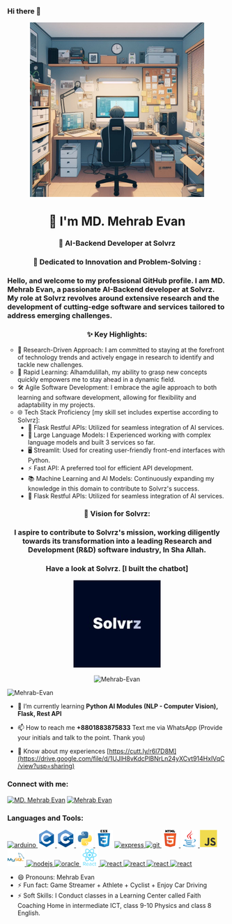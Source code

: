 ### Hi there 👋
<div align="center"><img align="center" width="400px" src="mehrab_evan_anime2.jpg"/></div>

<h1 align="center">👔 I'm MD. Mehrab Evan</h1>
<h3 align="center">🚀 AI-Backend Developer at Solvrz</h3>
<h3 align="center">🌟 Dedicated to Innovation and Problem-Solving : </h3>
<h3>
Hello, and welcome to my professional GitHub profile. I am MD. Mehrab Evan, a passionate AI-Backend developer at Solvrz. My role at Solvrz revolves around extensive research and the development of cutting-edge software and services tailored to address emerging challenges.
</h3>
<h3 align="center">✨ Key Highlights:</h3>
<p align="center">
<ul type="circle">
  <li>🔬 Research-Driven Approach: I am committed to staying at the forefront of technology trends and actively engage in research to identify and tackle new challenges.</li>
  <li>🧠 Rapid Learning: Alhamdulillah, my ability to grasp new concepts quickly empowers me to stay ahead in a dynamic field.</li>
  <li>🛠️ Agile Software Development: I embrace the agile approach to both learning and software development, allowing for flexibility and adaptability in my projects.</li>
  <li>🌐 Tech Stack Proficiency [my skill set includes expertise according to Solvrz]: 
    <ul type="disc">
      <li>🌿 Flask Restful APIs: Utilized for seamless integration of AI services.</li>
      <li>🤖 Large Language Models: I Experienced working with complex language models and built 3 services so far.</li>
      <li>🖥️ Streamlit: Used for creating user-friendly front-end interfaces with Python.</li>
      <li>⚡ Fast API: A preferred tool for efficient API development.</li>
      <li>📚 Machine Learning and AI Models: Continuously expanding my knowledge in this domain to contribute to Solvrz's success.</li>
      <li>🌿 Flask Restful APIs: Utilized for seamless integration of AI services.</li>
    </ul>
  </li>
</ul>
</p>
<h3 align="center">🌠 Vision for Solvrz: </h3>
<h3 align="center"> I aspire to contribute to Solvrz's mission, working diligently towards its transformation into a leading Research and Development (R&D) software industry, In Sha Allah.</h3>

<h3 align="center">Have a look at Solvrz. [I built the chatbot]</h3>
<p align="center"><a href="https://solvrz.com/"><img src="solvrz_icon.jpg"></a></p>

<div align="center">
<!-- <p><img align="center" src="https://github-readme-streak-stats.herokuapp.com/?user=MD-MehrabEvan-Solvrz&" alt="Mehrab-Evan" /></p> -->
<p><img align="center" src="https://github-readme-stats.vercel.app/api/top-langs?username=MD-MehrabEvan-Solvrz&show_icons=true&locale=en&layout=compact" alt="Mehrab-Evan" /></p>
</div>

<p align="left"> <img src="https://komarev.com/ghpvc/?username=MD-MehrabEvan-Solvrz&label=Profile%20views&color=0e75b6&style=flat" alt="Mehrab-Evan" /> </p>


- 🌱 I’m currently learning **Python AI Modules (NLP - Computer Vision), Flask, Rest API**

- 📫 How to reach me **+8801883875833** Text me via WhatsApp (Provide your initials and talk to the point. Thank you)

- 📄 Know about my experiences [https://cutt.ly/r6l7D8M](https://drive.google.com/file/d/1UJlH8vKdcPlBNrLn24yXCvt914HxlVqC/view?usp=sharing)

<h3 align="left">Connect with me:</h3>
<p align="left">
<a href="https://www.linkedin.com/in/md-mehrab-evan-029a06197/" target="blank"><img align="center" src="https://raw.githubusercontent.com/rahuldkjain/github-profile-readme-generator/master/src/images/icons/Social/linked-in-alt.svg" alt="MD. Mehrab Evan" height="30" width="40" /></a>
<a href="https://www.facebook.com/mehrab.evan" target="blank"><img align="center" src="https://raw.githubusercontent.com/rahuldkjain/github-profile-readme-generator/master/src/images/icons/Social/facebook.svg" alt="Mehrab Evan" height="30" width="40" /></a>
</p>

<h3 align="left">Languages and Tools:</h3>
<p align="left"> <a href="https://www.arduino.cc/" target="_blank" rel="noreferrer"> <img src="https://cdn.worldvectorlogo.com/logos/arduino-1.svg" alt="arduino" width="40" height="40"/> </a> 
<a href="https://www.cprogramming.com/" target="_blank" rel="noreferrer"> <img src="https://raw.githubusercontent.com/devicons/devicon/master/icons/c/c-original.svg" alt="c" width="40" height="40"/> </a> 
<a href="https://www.w3schools.com/cpp/" target="_blank" rel="noreferrer"> <img src="https://raw.githubusercontent.com/devicons/devicon/master/icons/cplusplus/cplusplus-original.svg" alt="cplusplus" width="40" height="40"/> </a> 
<a href="https://www.python.org" target="_blank" rel="noreferrer"> <img src="https://raw.githubusercontent.com/devicons/devicon/master/icons/python/python-original.svg" alt="python" width="40" height="40"/> </a> 
<a href="https://www.w3schools.com/css/" target="_blank" rel="noreferrer"> <img src="https://raw.githubusercontent.com/devicons/devicon/master/icons/css3/css3-original-wordmark.svg" alt="css3" width="40" height="40"/></a> 
<a href="https://laravel.com/" target="_blank" rel="noreferrer"> <img src="https://upload.wikimedia.org/wikipedia/commons/thumb/9/9a/Laravel.svg/1969px-Laravel.svg.png" alt="express" width="40" height="40"/> </a> 
<a href="https://git-scm.com/" target="_blank" rel="noreferrer"> <img src="https://www.vectorlogo.zone/logos/git-scm/git-scm-icon.svg" alt="git" width="40" height="40"/> </a> <a href="https://www.w3.org/html/" target="_blank" rel="noreferrer"> <img src="https://raw.githubusercontent.com/devicons/devicon/master/icons/html5/html5-original-wordmark.svg" alt="html5" width="40" height="40"/> </a> <a href="https://www.java.com" target="_blank" rel="noreferrer"> <img src="https://raw.githubusercontent.com/devicons/devicon/master/icons/java/java-original.svg" alt="java" width="40" height="40"/> </a> <a href="https://developer.mozilla.org/en-US/docs/Web/JavaScript" target="_blank" rel="noreferrer"> <img src="https://raw.githubusercontent.com/devicons/devicon/master/icons/javascript/javascript-original.svg" alt="javascript" width="40" height="40"/> </a>   
<a href="https://www.mysql.com/" target="_blank" rel="noreferrer"> <img src="https://raw.githubusercontent.com/devicons/devicon/master/icons/mysql/mysql-original-wordmark.svg" alt="mysql" width="40" height="40"/> </a> 
<a href="https://flask.palletsprojects.com/en/2.3.x/" target="_blank" rel="noreferrer"> <img src="https://cdn.freebiesupply.com/logos/thumbs/2x/flask-logo.png" alt="nodejs" width="40" height="40"/> </a> 
<a href="https://www.postgresql.org/" target="_blank" rel="noreferrer"> <img src="https://upload.wikimedia.org/wikipedia/commons/2/29/Postgresql_elephant.svg" alt="oracle" width="40" height="40"/> </a> 
<a href="https://reactjs.org/" target="_blank" rel="noreferrer"> <img src="https://raw.githubusercontent.com/devicons/devicon/master/icons/react/react-original-wordmark.svg" alt="react" width="40" height="40"/> </a> 
<a href="https://unity.com/" target="_blank" rel="noreferrer"> <img src="https://yt3.googleusercontent.com/4YAaX7CsQ-paadHsNvC6wdv2nE_7VTKpoNJOTwFhHL4rQqLC8WFe6mNxL-z-e6sfHZbHG-ucPA=s900-c-k-c0x00ffffff-no-rj" alt="react" width="40" height="40"/> </a> 
<a href="https://www.php.net/" target="_blank" rel="noreferrer"> <img src="https://upload.wikimedia.org/wikipedia/commons/thumb/2/27/PHP-logo.svg/800px-PHP-logo.svg.png" alt="react" width="40" height="40"/> </a> 
<a href="https://developer.android.com/studio?gclid=CjwKCAjwtuOlBhBREiwA7agf1nIkyGOEXe9TgpoHfWqd20pDiHk18wnOJcybN1agsy4xf6jIvED7IBoCraIQAvD_BwE&gclsrc=aw.ds" target="_blank" rel="noreferrer"> <img src="https://github.com/Mehrab-Evan/Mehrab-Evan/assets/73308898/1e5e4d03-90a3-41c6-a4a4-1ff6dc846c39" alt="react" width="40" height="40"/> </a>
<a href="https://www.blender.org/" target="_blank" rel="noreferrer"> <img src="https://w7.pngwing.com/pngs/772/151/png-transparent-blender-logo-tech-companies-thumbnail.png" alt="react" width="40" height="40"/> </a> 
</p>

- 😄 Pronouns: Mehrab Evan
- ⚡ Fun fact: Game Streamer + Athlete + Cyclist + Enjoy Car Driving
- ⚡ Soft Skills: I Conduct classes in a Learning Center called Faith Coaching Home in intermediate ICT, class 9-10 Physics and class 8 English. 

